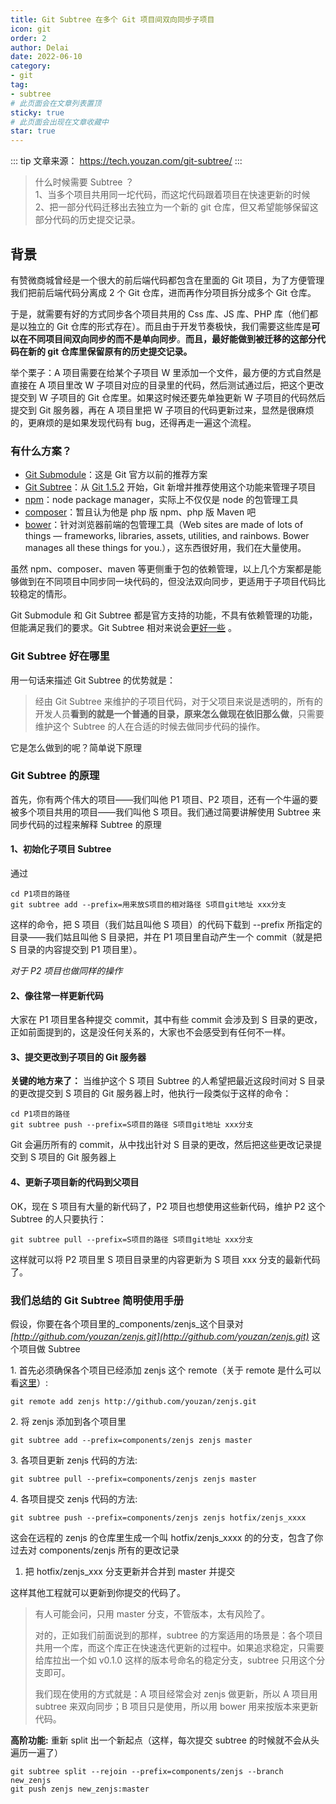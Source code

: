 ```yaml
---
title: Git Subtree 在多个 Git 项目间双向同步子项目
icon: git
order: 2
author: Delai
date: 2022-06-10
category:
- git
tag:
- subtree
# 此页面会在文章列表置顶
sticky: true
# 此页面会出现在文章收藏中
star: true
---
```

::: tip
文章来源： https://tech.youzan.com/git-subtree/
:::
> 什么时候需要 Subtree ？  
> 1、当多个项目共用同一坨代码，而这坨代码跟着项目在快速更新的时候  
> 2、把一部分代码迁移出去独立为一个新的 git 仓库，但又希望能够保留这部分代码的历史提交记录。

## 背景

有赞微商城曾经是一个很大的前后端代码都包含在里面的 Git 项目，为了方便管理我们把前后端代码分离成 2 个 Git 仓库，进而再作分项目拆分成多个 Git 仓库。

于是，就需要有好的方式同步各个项目共用的 Css 库、JS 库、PHP 库（他们都是以独立的 Git 仓库的形式存在）。而且由于开发节奏极快，我们需要这些库是**可以在不同项目间双向同步的而不是单向同步**。**而且，最好能做到被迁移的这部分代码在新的 git 仓库里保留原有的历史提交记录。**

举个栗子：A 项目需要在给某个子项目 W 里添加一个文件，最方便的方式自然是直接在 A 项目里改 W 子项目对应的目录里的代码，然后测试通过后，把这个更改提交到 W 子项目的 Git 仓库里。如果这时候还要先单独更新 W 子项目的代码然后提交到 Git 服务器，再在 A 项目里把 W 子项目的代码更新过来，显然是很麻烦的，更麻烦的是如果发现代码有 bug，还得再走一遍这个流程。

### 有什么方案？

-   [Git Submodule](http://git-scm.com/docs/git-submodule)：这是 Git 官方以前的推荐方案
-   [Git Subtree](https://medium.com/@porteneuve/mastering-git-Subtrees-943d29a798ec)：从 [Git 1.5.2](http://lwn.net/Articles/235109/) 开始，Git 新增并推荐使用这个功能来管理子项目
-   [npm](https://www.npmjs.com/)：node package manager，实际上不仅仅是 node 的包管理工具
-   [composer](https://getcomposer.org/)：暂且认为他是 php 版 npm、php 版 Maven 吧
-   [bower](http://bower.io/)：针对浏览器前端的包管理工具（Web sites are made of lots of things — frameworks, libraries, assets, utilities, and rainbows. Bower manages all these things for you.），这东西很好用，我们在大量使用。

虽然 npm、composer、maven 等更侧重于包的依赖管理，以上几个方案都是能够做到在不同项目中同步同一块代码的，但没法双向同步，更适用于子项目代码比较稳定的情形。

Git Submodule 和 Git Subtree 都是官方支持的功能，不具有依赖管理的功能，但能满足我们的要求。Git Subtree 相对来说会[更好一些](http://somethingsinistral.net/blog/git-submodules-are-probably-not-the-answer/) 。

### Git Subtree 好在哪里

用一句话来描述 Git Subtree 的优势就是：

> 经由 Git Subtree 来维护的子项目代码，对于父项目来说是透明的，所有的开发人员**看到的就是一个普通的目录，原来怎么做现在依旧那么做**，只需要维护这个 Subtree 的人在合适的时候去做同步代码的操作。

它是怎么做到的呢？简单说下原理

### Git Subtree 的原理

首先，你有两个伟大的项目——我们叫他 P1 项目、P2 项目，还有一个牛逼的要被多个项目共用的项目——我们叫他 S 项目。我们通过简要讲解使用 Subtree 来同步代码的过程来解释 Subtree 的原理

#### 1、初始化子项目 Subtree

通过

```null
cd P1项目的路径  
git subtree add --prefix=用来放S项目的相对路径 S项目git地址 xxx分支  
```

这样的命令，把 S 项目（我们姑且叫他 S 项目）的代码下载到 --prefix 所指定的目录——我们姑且叫他 S 目录把，并在 P1 项目里自动产生一个 commit（就是把 S 目录的内容提交到 P1 项目里）。

_对于 P2 项目也做同样的操作_

#### 2、像往常一样更新代码

大家在 P1 项目里各种提交 commit，其中有些 commit 会涉及到 S 目录的更改，正如前面提到的，这是没任何关系的，大家也不会感受到有任何不一样。

#### 3、提交更改到子项目的 Git 服务器

**关键的地方来了：**  当维护这个 S 项目 Subtree 的人希望把最近这段时间对 S 目录的更改提交到 S 项目的 Git 服务器上时，他执行一段类似于这样的命令：

```null
cd P1项目的路径  
git subtree push --prefix=S项目的路径 S项目git地址 xxx分支  
```

Git 会遍历所有的 commit，从中找出针对 S 目录的更改，然后把这些更改记录提交到 S 项目的 Git 服务器上

#### 4、更新子项目新的代码到父项目

OK，现在 S 项目有大量的新代码了，P2 项目也想使用这些新代码，维护 P2 这个 Subtree 的人只要执行：

```null
git subtree pull --prefix=S项目的路径 S项目git地址 xxx分支  
```

这样就可以将 P2 项目里 S 项目目录里的内容更新为 S 项目 xxx 分支的最新代码了。

### 我们总结的 Git Subtree 简明使用手册

假设，你要在各个项目里的_components/zenjs_这个目录对 _[http://github.com/youzan/zenjs.git](http://github.com/youzan/zenjs.git)_ 这个项目做 Subtree

1\. 首先必须确保各个项目已经添加 zenjs 这个 remote（关于 remote 是什么可以看[这里](http://git-scm.com/docs/git-remote)）:

```null
git remote add zenjs http://github.com/youzan/zenjs.git  
```

2\. 将 zenjs 添加到各个项目里

```null
git subtree add --prefix=components/zenjs zenjs master  
```

3\. 各项目更新 zenjs 代码的方法:

```null
git subtree pull --prefix=components/zenjs zenjs master  
```

4\. 各项目提交 zenjs 代码的方法:

```null
git subtree push --prefix=components/zenjs zenjs hotfix/zenjs_xxxx  
```

这会在远程的 zenjs 的仓库里生成一个叫 hotfix/zenjs_xxxx 的的分支，包含了你过去对 components/zenjs 所有的更改记录

1.  把 hotfix/zenjs_xxx 分支更新并合并到 master 并提交

这样其他工程就可以更新到你提交的代码了。

> 有人可能会问，只用 master 分支，不管版本，太有风险了。
>
> 对的，正如我们前面说到的那样，subtree 的方案适用的场景是：各个项目共用一个库，而这个库正在快速迭代更新的过程中。如果追求稳定，只需要给库拉出一个如 v0.1.0 这样的版本号命名的稳定分支，subtree 只用这个分支即可。
>
> 我们现在使用的方式就是：A 项目经常会对 zenjs 做更新，所以 A 项目用 subtree 来双向同步；B 项目只是使用，所以用 bower 用来按版本来更新代码。

**高阶功能:** 重新 split 出一个新起点（这样，每次提交 subtree 的时候就不会从头遍历一遍了）

```null
git subtree split --rejoin --prefix=components/zenjs --branch new_zenjs  
git push zenjs new_zenjs:master  
```
